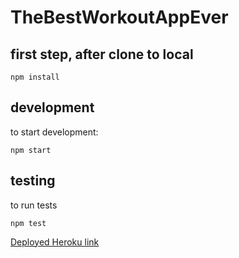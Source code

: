 # TheBestWorkoutAppEver

## first step, after clone to local
```
npm install
```
## development
to start development:
```
npm start
```

## testing 
to run tests
```
npm test
```

[Deployed Heroku link](https://the-best-workout-app-ever.herokuapp.com/)
